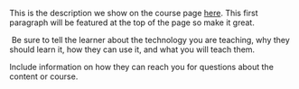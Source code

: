 This is the description we show on the course page [here](https://lab.github.com/kali-physi-hacker/understand-backend-development-with-python-and-django). This first paragraph will be featured at the top of the page so make it great.
​

​
Be sure to tell the learner about the technology you are teaching, why they should learn it, how they can use it, and what you will teach them.
​


Include information on how they can reach you for questions about the content or course. 